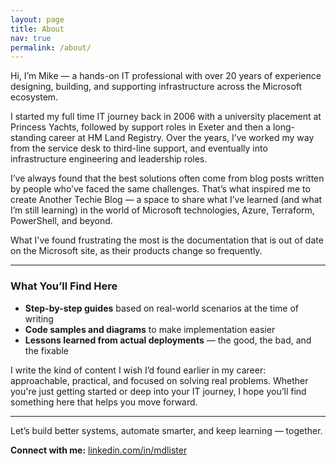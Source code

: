 ```yaml
---
layout: page
title: About
nav: true
permalink: /about/
---
```



Hi, I’m Mike — a hands-on IT professional with over 20 years of experience designing, building, and supporting infrastructure across the Microsoft ecosystem.

I started my full time IT journey back in 2006 with a university placement at Princess Yachts, followed by support roles in Exeter and then a long-standing career at HM Land Registry. Over the years, I’ve worked my way from the service desk to third-line support, and eventually into infrastructure engineering and leadership roles.

I’ve always found that the best solutions often come from blog posts written by people who’ve faced the same challenges. That’s what inspired me to create Another Techie Blog — a space to share what I’ve learned (and what I’m still learning) in the world of Microsoft technologies, Azure, Terraform, PowerShell, and beyond.

What I've found frustrating the most is the documentation that is out of date on the Microsoft site, as their products change so frequently.

---

### What You’ll Find Here

- **Step-by-step guides** based on real-world scenarios at the time of writing
- **Code samples and diagrams** to make implementation easier
- **Lessons learned from actual deployments** — the good, the bad, and the fixable

I write the kind of content I wish I’d found earlier in my career: approachable, practical, and focused on solving real problems. Whether you're just getting started or deep into your IT journey, I hope you’ll find something here that helps you move forward.

---

Let’s build better systems, automate smarter, and keep learning — together.

**Connect with me:** [linkedin.com/in/mdlister](https://www.linkedin.com/in/mdlister/)

